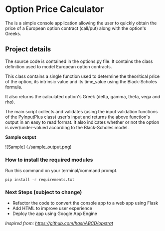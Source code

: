 # Option Price Calculator

The is a simple console application allowing the user to quickly obtain the price of a European option contract (call/put) along with the option's Greeks.

## Project details

The source code is contained in the options.py file. It contains the class definition used to model European option contracts.

This class contains a single function used to determine the theoritical price of the option, its intrinsic value and its time_value using the Black-Scholes formula.

It also returns the calculated option's Greek (delta, gamma, theta, vega and rho).

The main script collects and validates (using the input validation functions of the PyInputPlus class) user's input and returns the above function's output in an easy to read format. It also indicates whether or not the option is over/under-valued according to the Black-Scholes model.

**Sample output**

![Sample] (./sample_output.png)

### How to install the required modules

Run this command on your terminal/command prompt.
```
pip install -r requirements.txt
```
### Next Steps (subject to change)

* Refactor the code to convert the console app to a web app using Flask 
* Add HTML to improve user experience
* Deploy the app using Google App Engine

*Inspired from: https://github.com/hashABCD/opstrat*

